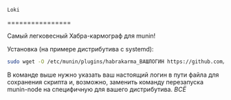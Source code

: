     Loki
================

Самый легковесный Хабра-кармограф для munin!

Установка (на примере дистрибутива с systemd):

```bash
sudo wget -O /etc/munin/plugins/habrakarma_ВАШЛОГИН https://github.com/Self-Perfection/munin-habrakarma/raw/master/habrakarma_ && sudo chmod -c 755 /etc/munin/plugins/habrakarma_* && sudo systemctl restart munin-node
```

В команде выше нужно указать ваш настоящий логин в пути файла для сохранения скрипта и, возможно, заменить команду перезапуска munin-node на специфичную для вашего дистрибутива. *ВСЁ*

